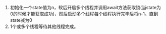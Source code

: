 1. 初始化一个state值为n，软后开启多个线程并调用await方法获取锁(当state为0的时候才能获取成功)，然后启动多个线程每个线程执行完毕后将n-1。直到state减为0
1. 1个或多个线程等待其他线程完成。
